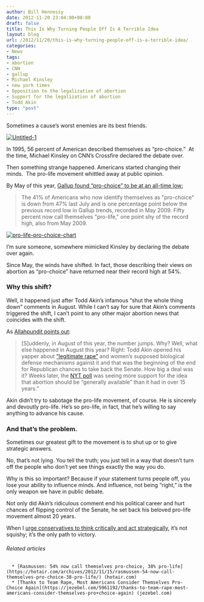 ```yaml
---
author: Bill Hennessy
date: 2012-11-20 23:04:00+00:00
draft: false
title: This Is Why Turning People Off Is A Terrible Idea
layout: blog
url: /2012/11/20/this-is-why-turning-people-off-is-a-terrible-idea/
categories:
- News
tags:
- abortion
- CNN
- gallup
- Michael Kinsley
- new york times
- Opposition to the legalization of abortion
- Support for the legalization of abortion
- Todd Akin
type: "post"
---
```


Sometimes a cause’s worst enemies are its best friends.

[![Untitled-1](https://ludicrite.files.wordpress.com/2012/11/strategy-button_thumb.jpg)
](https://ludicrite.files.wordpress.com/2012/11/strategy-button.jpg)

In 1995, 56 percent of American described themselves as “pro-choice.”  At the time, Michael Kinsley on CNN’s Crossfire declared the debate over.

Then something strange happened. Americans started changing their minds.  The pro-life movement whittled away at public opinion.

By May of this year, [Gallup found “pro-choice” to be at an all-time low:](https://www.gallup.com/poll/154838/pro-choice-americans-record-low.aspx)


> The 41% of Americans who now identify themselves as "pro-choice" is down from 47% last July and is one percentage point below the previous record low in Gallup trends, recorded in May 2009. Fifty percent now call themselves "pro-life," one point shy of the record high, also from May 2009.


[![pro-life-pro-choice-chart](https://ludicrite.files.wordpress.com/2012/11/pro-life-pro-choice-chart_thumb.gif)
](https://ludicrite.files.wordpress.com/2012/11/pro-life-pro-choice-chart.gif)

I’m sure someone, somewhere mimicked Kinsley by declaring the debate over again.

Since May, the winds have shifted. In fact, those describing their views on abortion as “pro-choice” have returned near their record high at 54%.


### Why this shift?


Well, it happened just after Todd Akin’s infamous “shut the whole thing down” comments in August. While I can’t say for sure that Akin’s comments triggered the shift, I can’t point to any other major abortion news that coincides with the shift.

As [Allahpundit points out](https://hotair.com/archives/2012/11/15/rasmussen-54-now-call-themselves-pro-choice-38-pro-life/):


> [S]uddenly, in August of this year, the number jumps. Why? Well, what else happened in August this year? Right: Todd Akin opened his yapper about [“legitimate rape”](https://en.wikipedia.org/wiki/Todd_Akin_rape_and_pregnancy_comment_controversy) and women’s supposed biological defense mechanisms against it and that was the beginning of the end for Republican chances to take back the Senate. How big a deal was it? Weeks later, the [NYT poll](https://en.wikipedia.org/wiki/Todd_Akin_rape_and_pregnancy_comment_controversy) was seeing more support for the idea that abortion should be “generally available” than it had in over 15 years.”


Akin didn’t try to sabotage the pro-life movement, of course. He is sincerely and devoutly pro-life. He’s so pro-life, in fact, that he’s willing to say anything to advance his cause.


### And that’s the problem.


Sometimes our greatest gift to the movement is to shut up or to give strategic answers.

No, that’s not lying. You tell the truth; you just tell in a way that doesn’t turn off the people who don’t yet see things exactly the way you do.

Why is this so important? Because if your statement turns people off, you lose your ability to influence minds. And influence, not being “right,” is the only weapon we have in public debate.

Not only did Akin’s ridiculous comment end his political career and hurt chances of flipping control of the Senate, he set back his beloved pro-life movement almost 20 years.

When I [urge conservatives to think critically and act strategically](https://hennessysview.com/2012/11/19/vote-fraud-didnt-cost-romney-the-election/), it’s not squishy; it’s the only path to victory.


###### Related articles





	  * [Rasmussen: 54% now call themselves pro-choice, 38% pro-life](https://hotair.com/archives/2012/11/15/rasmussen-54-now-call-themselves-pro-choice-38-pro-life/) (hotair.com)
	  * [Thanks to Team Rape, Most Americans Consider Themselves Pro-Choice Again](https://jezebel.com/5961192/thanks-to-team-rape-most-americans-consider-themselves-pro+choice-again) (jezebel.com)

